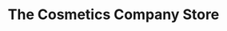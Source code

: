 ---
title: "The Cosmetics Company Store"
url: /castle-rock/the-cosmetics-company-store/
shop: beauty
---